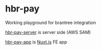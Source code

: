 # hbr-pay
Working playground for brantree integration

[hbr-pay-server](./hbr-pay-server) is server side (AWS SAM)

[hbr-pay-app](./hbr-pay-app) is [Nuxt.js](https://nuxtjs.org) FE app
